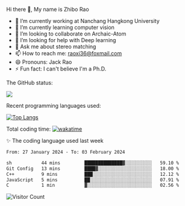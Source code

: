 Hi there 👋, My name is Zhibo Rao
- 🔭 I’m currently working at Nanchang Hangkong University
- 🌱 I’m currently learning computer vision
- 👯 I’m looking to collaborate on Archaic-Atom
- 🤔 I’m looking for help with Deep learning
- 💬 Ask me about stereo matching
- 📫 How to reach me: raoxi36@foxmail.com
- 😄 Pronouns: Jack Rao
- ⚡ Fun fact: I can't believe I'm a Ph.D.

The GitHub status:

![](https://github-readme-stats.vercel.app/api?username=ZhiboRao)

Recent programming languages used:

[![Top Langs](https://github-readme-stats.vercel.app/api/top-langs/?username=ZhiboRao&layout=compact)](https://github.com/anuraghazra/github-readme-stats)

Total coding time: [![wakatime](https://wakatime.com/badge/user/51ec5ec7-4742-4243-9eea-732ade32c0b7.svg)](https://wakatime.com/@51ec5ec7-4742-4243-9eea-732ade32c0b7)

✨ The coding language used last week 
<!--START_SECTION:waka-->

```txt
From: 27 January 2024 - To: 03 February 2024

sh           44 mins         ██████████████▓░░░░░░░░░░   59.10 %
Git Config   13 mins         ████▓░░░░░░░░░░░░░░░░░░░░   18.00 %
C++          9 mins          ███░░░░░░░░░░░░░░░░░░░░░░   12.12 %
JavaScript   5 mins          ██░░░░░░░░░░░░░░░░░░░░░░░   07.91 %
C            1 min           ▓░░░░░░░░░░░░░░░░░░░░░░░░   02.56 %
```

<!--END_SECTION:waka-->

![Visitor Count](https://profile-counter.glitch.me/Raohaocheng/count.svg)
